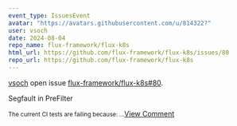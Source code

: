 ```yaml
---
event_type: IssuesEvent
avatar: "https://avatars.githubusercontent.com/u/814322?"
user: vsoch
date: 2024-08-04
repo_name: flux-framework/flux-k8s
html_url: https://github.com/flux-framework/flux-k8s/issues/80
repo_url: https://github.com/flux-framework/flux-k8s
---
```


<a href='https://github.com/vsoch' target='_blank'>vsoch</a> open issue <a href='https://github.com/flux-framework/flux-k8s/issues/80' target='_blank'>flux-framework/flux-k8s#80</a>.

<p>Segfault in PreFilter</p><small>The current CI tests are failing because:...</small><a href='https://github.com/flux-framework/flux-k8s/issues/80' target='_blank'>View Comment</a>